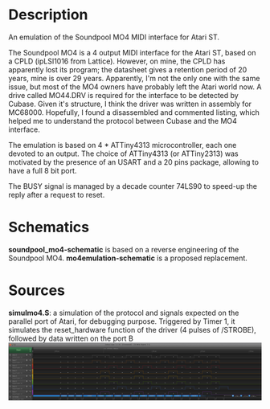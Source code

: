 # Description
An emulation of the Soundpool MO4 MIDI interface for Atari ST.

The Soundpool MO4 is a 4 output MIDI interface for the Atari ST, based on a CPLD (ipLSI1016 from Lattice). However, on mine, the CPLD has apparently lost its program; the datasheet gives a retention period of 20 years, mine is over 29 years. Apparently, I'm not the only one with the same issue, but most of the MO4 owners have probably left the Atari world now. A drive called MO44.DRV is required for the interface to be detected by Cubase. Given it's structure, I think the driver was written in assembly for MC68000. Hopefully, I found a disassembled and commented listing, which helped me to understand the protocol between Cubase and the MO4 interface.

The emulation is based on 4 * ATTiny4313 microcontroller, each one devoted to an output. The choice of ATTiny4313 (or ATTiny2313) was motivated by the presence of an USART and a 20 pins package, allowing to have a full 8 bit port.

The BUSY signal is managed by a decade counter 74LS90 to speed-up the reply after a request to reset.

# Schematics
**soundpool_mo4-schematic** is based on a reverse engineering of the Soundpool MO4. **mo4emulation-schematic** is a proposed replacement.

# Sources
**simulmo4.S**: a simulation of the protocol and signals expected on the parallel port of Atari, for debugging purpose. Triggered by Timer 1, it simulates the reset_hardware function of the driver (4 pulses of /STROBE), followed by data written on the port B
![chronogram](https://github.com/victorlomax/mo4/blob/main/simulmo4.png?raw=true)
